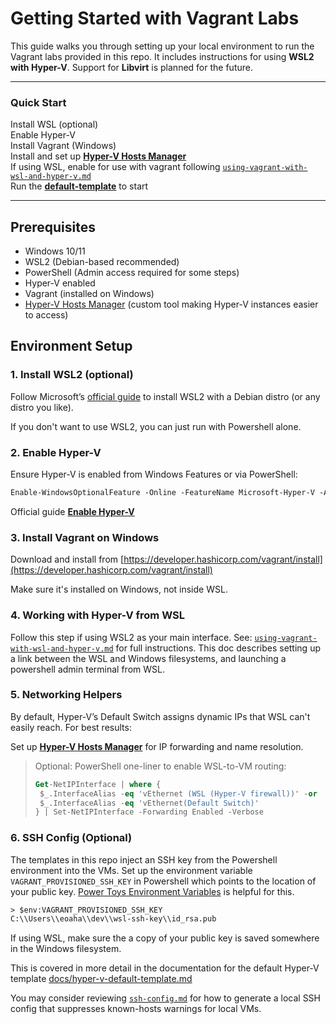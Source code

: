# Getting Started with Vagrant Labs

This guide walks you through setting up your local environment to run the Vagrant labs provided in this repo. It includes instructions for using **WSL2 with Hyper-V**. Support for **Libvirt** is planned for the future.

---
### Quick Start
Install WSL (optional)  
Enable Hyper-V  
Install Vagrant (Windows)  
Install and set up [**Hyper-V Hosts Manager**](https://github.com/hayeseoin/hyper-v-hosts-manager)  
If using WSL, enable for use with vagrant following [`using-vagrant-with-wsl-and-hyper-v.md`](using-vagrant-with-wsl-and-hyper-v.md)  
Run the [**default-template**](../starter-templates/hyper-v/default-setup/) to start  

---

## Prerequisites

- Windows 10/11
- WSL2 (Debian-based recommended)
- PowerShell (Admin access required for some steps)
- Hyper-V enabled
- Vagrant (installed on Windows)
- [Hyper-V Hosts Manager](https://github.com/hayeseoin/hyper-v-hosts-manager) (custom tool making Hyper-V instances easier to access)

## Environment Setup

### 1. Install WSL2 (optional)
Follow Microsoft’s [official guide](https://learn.microsoft.com/en-us/windows/wsl/install) to install WSL2 with a Debian distro (or any distro you like).

If you don't want to use WSL2, you can just run with Powershell alone.

### 2. Enable Hyper-V
Ensure Hyper-V is enabled from Windows Features or via PowerShell: 

```ps
Enable-WindowsOptionalFeature -Online -FeatureName Microsoft-Hyper-V -All
```
Official guide [**Enable Hyper-V**](https://learn.microsoft.com/en-us/windows-server/virtualization/hyper-v/get-started/install-hyper-v)

### 3. Install Vagrant on Windows
Download and install from [https://developer.hashicorp.com/vagrant/install](https://developer.hashicorp.com/vagrant/install)

Make sure it's installed on Windows, not inside WSL.

### 4. Working with Hyper-V from WSL
Follow this step if using WSL2 as your main interface. See: [`using-vagrant-with-wsl-and-hyper-v.md`](using-vagrant-with-wsl-and-hyper-v.md) for full instructions. This doc describes setting up a link between the WSL and Windows filesystems, and launching a powershell admin terminal from WSL. 

### 5. Networking Helpers
By default, Hyper-V’s Default Switch assigns dynamic IPs that WSL can't easily reach. For best results:

Set up [**Hyper-V Hosts Manager**](https://github.com/hayeseoin/hyper-v-hosts-manager) for IP forwarding and name resolution.

> Optional: PowerShell one-liner to enable WSL-to-VM routing:
>
> ```ps
> Get-NetIPInterface | where {
>  $_.InterfaceAlias -eq 'vEthernet (WSL (Hyper-V firewall))' -or
>  $_.InterfaceAlias -eq 'vEthernet(Default Switch)'
>} | Set-NetIPInterface -Forwarding Enabled -Verbose
>```

### 6. SSH Config (Optional)
The templates in this repo inject an SSH key from the Powershell environment into the VMs. Set up the environment variable `VAGRANT_PROVISIONED_SSH_KEY` in Powershell which points to the location of your public key. [Power Toys Environment Variables](https://learn.microsoft.com/en-us/windows/powertoys/environment-variables) is helpful for this.

```ps
> $env:VAGRANT_PROVISIONED_SSH_KEY
C:\\Users\\eoaha\\dev\\wsl-ssh-key\\id_rsa.pub
``` 
If using WSL, make sure the a copy of your public key is saved somewhere in the Windows filesystem.

This is covered in more detail in the documentation for the default Hyper-V template [docs/hyper-v-default-template.md](hyper-v-default-template.md)

You may consider reviewing [`ssh-config.md`](ssh-config.md) for how to generate a local SSH config that suppresses known-hosts warnings for local VMs.